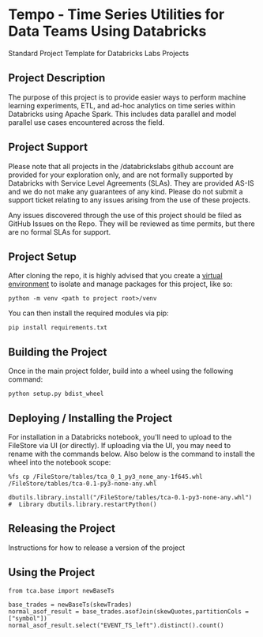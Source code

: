 # Tempo - Time Series Utilities for Data Teams Using Databricks
Standard Project Template for Databricks Labs Projects

## Project Description
The purpose of this project is to provide easier ways to perform machine learning experiments, ETL, and ad-hoc analytics on time series within Databricks using Apache Spark. This includes data parallel and model parallel use cases encountered across the field. 

## Project Support
Please note that all projects in the /databrickslabs github account are provided for your exploration only, and are not formally supported by Databricks with Service Level Agreements (SLAs).  They are provided AS-IS and we do not make any guarantees of any kind.  Please do not submit a support ticket relating to any issues arising from the use of these projects.

Any issues discovered through the use of this project should be filed as GitHub Issues on the Repo.  They will be reviewed as time permits, but there are no formal SLAs for support.

## Project Setup
After cloning the repo, it is highly advised that you create a [virtual environment](https://docs.python.org/3/library/venv.html) to isolate and manage
packages for this project, like so:

`python -m venv <path to project root>/venv`

You can then install the required modules via pip:

`pip install requirements.txt`

## Building the Project
Once in the main project folder, build into a wheel using the following command: 

`python setup.py bdist_wheel`

## Deploying / Installing the Project
For installation in a Databricks notebook, you'll need to upload to the FileStore via UI (or directly). If uploading via the UI, you may need to rename with the commands below. Also below is the command to install the wheel into the notebook scope: 

`%fs cp /FileStore/tables/tca_0_1_py3_none_any-1f645.whl /FileStore/tables/tca-0.1-py3-none-any.whl`

`dbutils.library.install("/FileStore/tables/tca-0.1-py3-none-any.whl") #  Library
dbutils.library.restartPython()`

## Releasing the Project
Instructions for how to release a version of the project

## Using the Project

```
from tca.base import newBaseTs 

base_trades = newBaseTs(skewTrades)
normal_asof_result = base_trades.asofJoin(skewQuotes,partitionCols = ["symbol"])
normal_asof_result.select("EVENT_TS_left").distinct().count()
```
